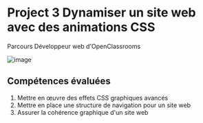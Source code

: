 # Project 3 Dynamiser un site web avec des animations CSS
Parcours Développeur web d'OpenClassrooms

![image](https://user-images.githubusercontent.com/37021876/145801838-cc1c1df0-92a2-4f98-9889-24bc1ec5a649.png)


## Compétences évaluées
1. Mettre en œuvre des effets CSS graphiques avancés
1. Mettre en place une structure de navigation pour un site web
1. Assurer la cohérence graphique d'un site web
